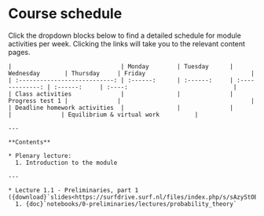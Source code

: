 # Course schedule

Click the dropdown blocks below to find a detailed schedule for module activities per week. Clicking the links will take you to the relevant content pages.

```{dropdown} Week 1
|                               | Monday        | Tuesday      | Wednesday       | Thursday     | Friday                              |
| :---------------------------: | :------:      | :------:     | :-------------: | :------:     | :----:                              |
| Class activities              |               |              | Progress test 1 |              |                                     |
| Deadline homework activities  |               |              |                 |              | Equilibrium & virtual work          |

---

**Contents**

* Plenary lecture:
  1. Introduction to the module

---

* Lecture 1.1 - Preliminaries, part 1 ({download}`slides<https://surfdrive.surf.nl/files/index.php/s/sAzyStOEz42JRrS/download>`):
  1. {doc}`notebooks/0-preliminaries/lectures/probability_theory`

```
